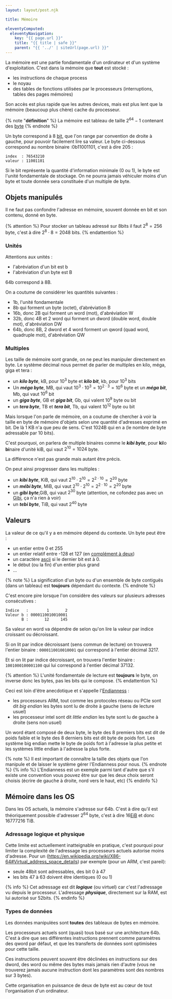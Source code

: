 ```yaml
---
layout: layout/post.njk

title: Mémoire

eleventyComputed:
  eleventyNavigation:
    key: "{{ page.url }}"
    title: "{{ title | safe }}"
    parent: "{{ '../' | siteUrl(page.url) }}"
---
```


La mémoire est une partie fondamentale d'un ordinateur et d'un système d'exploitation. C'est dans la mémoire que **tout** est stocké :

- les instructions de chaque process
- le noyau
- des tables de fonctions utilisées par le processeurs (interruptions, tables des pages mémoires)

Son accès est plus rapide que les autres devices, mais est plus lent que la mémoire (beaucoup plus chère) cache du processeur.

{% note "**définition**" %}
La mémoire est tableau de taille $2^{64}-1$ contenant des [byte](https://fr.wikipedia.org/wiki/Byte)
{% endnote %}

Un byte correspond à 8 [bit](https://fr.wikipedia.org/wiki/Bit), que l'on range par convention de droite à gauche, pour pouvoir facilement lire sa valeur. Le byte ci-dessous correspond au nombre binaire :0b11001101, c'est à dire 205 :

```
index  : 76543210
valeur : 11001101
```

Si le bit représente la quantité d'information minimale (0 ou 1), le byte est l'unité fondamentale de stockage. On ne pourra jamais véhiculer moins d'un byte et toute donnée sera constituée d'un multiple de byte.

## Objets manipulés

Il ne faut pas confondre l'adresse en mémoire, souvent donnée en bit et son contenu, donné en byte.

{% attention %}
Pour stocker un tableau adressé sur 8bits il faut $2^8 = 256$ byte, c'est à dire $2^8 \cdot 8 = 2048$ bits.
{% endattention %}

### Unités

Attentions aux unités :

- l'abréviation d'un bit est b
- l'abréviation d'un byte est B

64b correspond à 8B.

On a coutume de considérer les quantités suivantes :

- 1b, l'unité fondamentale
- 8b qui forment un byte (octet), d’abréviation B
- 16b, donc 2B qui forment un word (mot), d'abréviation W 
- 32b, donc 4B et 2 word qui forment un dword (double word, double mot), d'abréviation DW
- 64b, donc 8B, 2 dword et 4 word forment un qword (quad word, quadruple mot), d'abréviation QW

### Multiples

Les taille de mémoire sont grande, on ne peut les manipuler directement en byte. Le système décimal nous permet de parler de multiples en kilo, méga, giga et tera :

- un ***kilo byte***, kB, pour $10^3$ byte et ***kilo bit***, kb, pour $10^3$ bits
- Un ***méga byte***, MB, qui vaut $10^3 \cdot 10^3 = 10^{2 \cdot 3} = 10^{6}$ byte et un ***méga bit***, Mb, qui vaut $10^{6}$ bit
- un ***giga byte***, GB et ***giga bit***, Gb, qui valent $10^9$ byte ou bit
- un ***tera byte***, TB et ***tera bit***, Tb, qui valent $10^{12}$ byte ou bit

Mais lorsque l'on parle de mémoire, on a coutume de chercher à voir la taille en byte de mémoire d'objets selon une quantité d'adresses exprimé en bit. De là 1 KB n'a que peu de sens. C'est 1024B qui en a (le nombre de byte adressable par 10 bits).

C'est pourquoi, on parlera de multiple binaires comme le ***kibi  byte***, pour **ki**lo **bi**naire d'unité kiB, qui vaut $2^{10} = 1024$ byte.

La différence n'est pas grande mais autant être précis.

On peut ainsi progresser dans les multiples :

- un ***kibi byte***, KiB, qui vaut $2^{10} \cdot 2^{10} = 2^{2 \cdot 10} = 2^{20}$ byte
- un ***mébi byte***, MiB, qui vaut $2^{10} \cdot 2^{10} = 2^{2 \cdot 10} = 2^{20}$ byte
- un ***gibi byte***,GiB, qui vaut $2^{30}$ byte (attention, ne cofondez pas avec un [Gibi](https://www.youtube.com/watch?v=3EhIQSUU4Fk&list=PLsbtzZi9n5PtE3M1zlzwQByojW7xDhExY&index=70), ça n'a rien à voir)
- un ***tebi byte***, TiB, qui vaut $2^{40}$ byte

## Valeurs

La valeur de ce qu'il y a en mémoire dépend du contexte. Un byte peut être :

- un entier entre 0 et 255
- un entier relatif entre -128 et 127 (en [complément à deux](https://fr.wikipedia.org/wiki/Compl%C3%A9ment_%C3%A0_deux))
- un caractère [ascii](https://fr.wikipedia.org/wiki/American_Standard_Code_for_Information_Interchange) si le dernier bit est à 0.
- le début (ou la fin) d'un entier plus grand
- ...

{% note %}
La signification d'un byte ou d'un ensemble de byte contiguës (dans un tableau) est **toujours** dépendant du contexte.
{% endnote %}

C'est encore pire lorsque l'on considère des valeurs sur plusieurs adresses consécutives :

```
Indice   :        1       2
Valeur b : 0000110010010001
       B :       12     145 
```

Sa valeur en word va dépendre de selon qu'on lire la valeur par indice croissant ou décroissant.

Si on lit par indice décroissant (sens commun de lecture) on trouvera l'entier binaire : `0000110010010001` qui correspond à l'entier décimal 3217.

Et si on lit par indice décroissant, on trouvera l'entier binaire : `1001000100001100` qui lui correspond à l'entier décimal 37132.

{% attention %}
L'unité fondamentale de lecture est **toujours** le byte, on inverse donc les bytes, pas les bits qui le compose.
{% endattention %}

Ceci est loin d'être anecdotique et s'appelle l'[Endianness](https://fr.wikipedia.org/wiki/Boutisme) :

- les processeurs ARM, tout comme les protocoles réseau ou PCIe sont dit *big endian* les bytes sont lu de droite à gauche (sens de lecture usuel)
- les processeur intel sont dit *little endian* les byte sont lu de gauche à droite (sens non usuel)

Un word étant composé de deux byte, le byte des 8 premiers bits est dit de poids faible et le byte des 8 derniers bits est dit byte de poids fort. Les système big endian mette le byte de poids fort à l'adresse la plus petite et les systèmes little endian à l'adresse la plus forte.

{% note %}
Il est important de connaître la taille des objets que l'on manipule et de laisser le système gérer l'Endianness pour nous.
{% endnote %}
{% info %}
L'Endianness est un exemple parmi tant d'autre que s'il existe une convention vous pouvez être sur que les deux choix seront choisis (écrire de gauche à droite, nord vers le haut, etc)
{% endinfo %}

## Mémoire dans les OS

Dans les OS actuels, la mémoire s'adresse sur 64b. C'est à dire qu'il est théoriquement possible d'adresser $2^{64}$ byte, c'est à dire 16[EiB](https://fr.wikipedia.org/wiki/Pr%C3%A9fixe_binaire#Tableaux_des_pr%C3%A9fixes_binaires_et_d%C3%A9cimaux) et donc 16777216 TiB.

### Adressage logique et physique

Cette limite est actuellement inatteignable en pratique, c'est pourquoi pour limiter la complexité de l'adressage les processeurs actuels autorise moins d'adresse. Pour un (https://en.wikipedia.org/wiki/X86-64#Virtual_address_space_details) par exemple (pour un ARM, c'est pareil):

- seule 48bit sont adressables, des bit 0 à 47
- les bits 47 à 63 doivent être identiques (0 ou 1)

{% info %}
Cet adressage est dit ***logique*** (ou virtuel) car c'est l'adressage vu depuis le processeur. L'adressage ***physique***, directement sur la RAM, est lui autorisé sur 52bits.
{% endinfo %}

### Types de données

Les données manipulées sont **toutes** des tableaux de bytes en mémoire.

Les processeurs actuels sont (quasi) tous basé sur une architecture 64b. C'est à dire que ses différentes instructions prennent comme paramètres des qword par défaut, et que les transferts de données sont optimisées pour cette taille.

Ces instructions peuvent souvent être déclinées en instructions sur des dword, des word ou même des bytes mais jamais rien d'autre (vous ne trouverez jamais aucune instruction dont les paramètres sont des nombres sur 3 bytes).

Cette organisation en puissance de deux de byte est au cœur de tout l'organisation d'un ordinateur.
